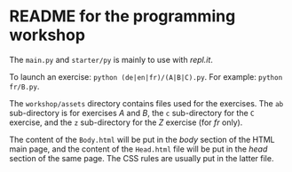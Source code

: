 # README for the programming workshop

The `main.py` and `starter/py` is mainly to use with *repl.it*.

To launch an exercise: `python (de|en|fr)/(A|B|C).py`. For example: `python fr/B.py`.

The `workshop/assets` directory contains files used for the exercises. The `ab` sub-directory is for exercises *A* and *B*, the `c` sub-directory for the `C` exercise, and the `z` sub-directory for the *Z* exercise (for *fr* only).

The content of the `Body.html` will be put in the *body* section of the HTML main page, and the content of the `Head.html` file will be put in the *head* section of the same page. The CSS rules are usually put in the latter file.
